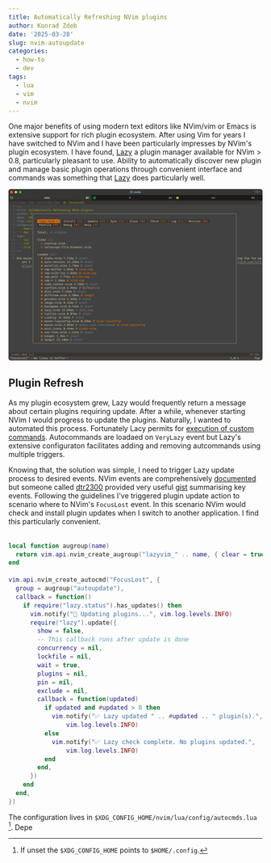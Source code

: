 ```yaml
---
title: Automatically Refreshing NVim plugins
author: Konrad Zdeb
date: '2025-03-28'
slug: nvim-autoupdate
categories:
  - how-to
  - dev
tags:
  - lua
  - vim
  - nvim
---
```


One major benefits of using modern text editors like NVim/vim or Emacs is extensive support for rich plugin ecosystem. After using Vim for years I have switched to NVim and I have been particularly impresses by NVim's plugin ecosystem. I have found, [Lazy](https://github.com/folke/lazy.nvim) a plugin manager available for NVim > 0.8, particularly pleasant to use. Ability to automatically discover new plugin and manage basic plugin operations through convenient interface and commands was something that [Lazy](https://github.com/folke/lazy.nvim) does particularly well.

![Lazy Plugin in Actions](images/lazy_image.png)

## Plugin Refresh

As my plugin ecosystem grew, Lazy would frequently return a message about certain plugins requiring update. After a while, whenever starting NVim I would progress to update the plugins. Naturally, I wanted to automated this process. Fortunately Lacy permits for [execution of custom commands](https://www.lazyvim.org/configuration/general). Autocommands are loadaed on `VeryLazy` event but Lazy's extensive configuraton facilitates adding and removing autcommands using multiple triggers. 

Knowing that, the solution was simple, I need to trigger Lazy update process to desired events. NVim events are comprehensively [documented](https://neovim.io/doc/user/autocmd.html) but someone called [dtr2300](https://gist.github.com/dtr2300) provided very useful [gist](https://gist.github.com/dtr2300/2f867c2b6c051e946ef23f92bd9d1180) summarising key events. Following the guidelines I've triggered plugin update action to scenario where to NVim's `FocusLost` event. In this scenario NVim would check and install plugin updates when I switch to another application. I find this particularly convenient. 


``` lua

local function augroup(name)
  return vim.api.nvim_create_augroup("lazyvim_" .. name, { clear = true })
end

vim.api.nvim_create_autocmd("FocusLost", {
  group = augroup("autoupdate"),
  callback = function()
    if require("lazy.status").has_updates() then
      vim.notify("🔄 Updating plugins...", vim.log.levels.INFO)
      require("lazy").update({
        show = false,
        -- This callback runs after update is done
        concurrency = nil,
        lockfile = nil,
        wait = true,
        plugins = nil,
        pin = nil,
        exclude = nil,
        callback = function(updated)
          if updated and #updated > 0 then
            vim.notify("✅ Lazy updated " .. #updated .. " plugin(s).", 
                vim.log.levels.INFO)
          else
            vim.notify("✅ Lazy check complete. No plugins updated.", 
                vim.log.levels.INFO)
          end
        end,
      })
    end
  end,
})
```

The configuration lives in `$XDG_CONFIG_HOME/nvim/lua/config/autocmds.lua` [^1]. Depe

[^1]: If unset the `$XDG_CONFIG_HOME` points to `$HOME/.config`.
